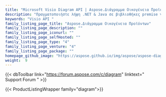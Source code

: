 ```yaml
---
title: "Microsoft Visio Diagram API | Aspose.Διάγραμμα Οικογένεια Προϊόντων"
description: "Πραγματοποιήστε λήψη .NET & Java σε βιβλιοθήκες premise για να δημιουργήσετε, να επεξεργαστείτε και να μετατρέψετε σχέδια του Microsoft Visio σε εφαρμογές πολλαπλών πλατφορμών χωρίς να απαιτείται Visio ή Αυτοματισμός."
keywords: "Visio API "
family_listing_page_title: "Aspose.Διάγραμμα Οικογένεια Προϊόντων"
family_listing_page_description: ""
family_listing_page_iconurl: ""
family_listing_page_selfHosted: ""
family_listing_page_type: "4"
family_listing_page_venture: "4"
family_listing_page_package: ""
homepage_github_image: "https://aspose.github.io/img/aspose/aspose-diagram.png"
weight:  9
---
```


{{< dbToolbar link="https://forum.aspose.com/c/diagram" linktext=" Support Forum " >}}

{{< ProductListingWrapper family="diagram">}}

